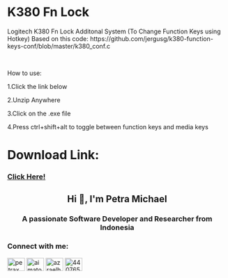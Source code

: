 <h1>K380 Fn Lock</h1>
<p>Logitech K380 Fn Lock Additonal System (To Change Function Keys using Hotkey) Based on this code: https://github.com/jergusg/k380-function-keys-conf/blob/master/k380_conf.c</p></br>
<p>How to use:</p>
<p>1.Click the link below</p>
<p>2.Unzip Anywhere</p>
<p>3.Click on the .exe file</p>
<p>4.Press ctrl+shift+alt to toggle between function keys and media keys</p>
<h1>Download Link:</h1>
<h3><a href="https://github.com/aimatochysia/K380-Fn-Lock/raw/main/K380-Fn-Lock.zip">Click Here!</a></h3>

<h2 align="center">Hi 👋, I'm Petra Michael</h2>
<h3 align="center">A passionate Software Developer and Researcher from Indonesia</h3>

<h3 align="left">Connect with me:</h3>
<p align="left">
<a href="https://twitter.com/michaelxpetra" target="blank"><img align="center" src="https://raw.githubusercontent.com/rahuldkjain/github-profile-readme-generator/master/src/images/icons/Social/twitter.svg" alt="petraxmichael" height="30" width="40" /></a>
<a href="https://linkedin.com/in/aimatochysia" target="blank"><img align="center" src="https://raw.githubusercontent.com/rahuldkjain/github-profile-readme-generator/master/src/images/icons/Social/linked-in-alt.svg" alt="aimatochysia" height="30" width="40" /></a>
<a href="https://instagram.com/azraelhael" target="blank"><img align="center" src="https://raw.githubusercontent.com/rahuldkjain/github-profile-readme-generator/master/src/images/icons/Social/instagram.svg" alt="azraelhael" height="30" width="40" /></a>
<a href="https://discordapp.com/users/440765281539850241" target="blank"><img align="center" src="https://raw.githubusercontent.com/rahuldkjain/github-profile-readme-generator/master/src/images/icons/Social/discord.svg" alt="440765281539850241" height="30" width="40" /></a>
</p>
